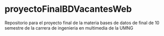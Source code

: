 # proyectoFinalBDVacantesWeb
Repositorio para el proyecto final de la materia bases de datos de final de 10 semestre de la carrera de ingenieria en multimedia de la UMNG
